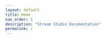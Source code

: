 ```yaml
---
layout: default
title: Home
nav_order: 1
description: "Stream Studio Documentation"
permalink: /
---
```




